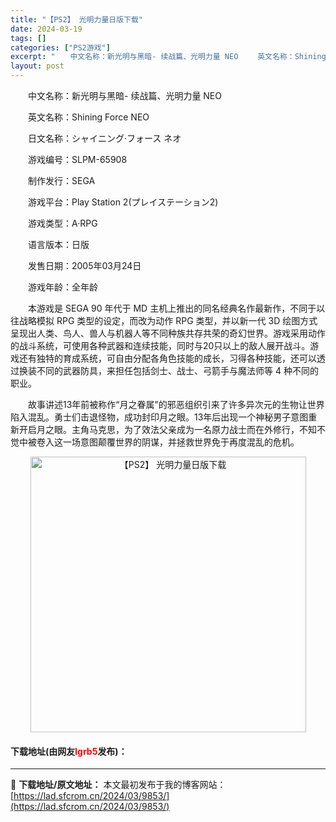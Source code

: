```yaml
---
title: "【PS2】 光明力量日版下载"
date: 2024-03-19
tags: []
categories: ["PS2游戏"]
excerpt: "　　中文名称：新光明与黑暗- 续战篇、光明力量 NEO 　　英文名称：Shining Force NEO 　　日文名称：シャイニング&middot;フォース ネオ 　　游戏编号：SLPM-65908 　　制作发行：SEGA 　　游戏平台：Play Station 2(プレイステーション2) 　　游戏&hellip;"
layout: post
---
```


 <p>　　中文名称：新光明与黑暗- 续战篇、光明力量 NEO</p> <p>　　英文名称：Shining Force NEO</p> <p>　　日文名称：シャイニング&middot;フォース ネオ</p> <p>　　游戏编号：SLPM-65908</p> <p>　　制作发行：SEGA</p> <p>　　游戏平台：Play Station 2(プレイステーション2)</p> <p>　　游戏类型：A&middot;RPG</p> <p>　　语言版本：日版</p> <p>　　发售日期：2005年03月24日</p> <p>　　游戏年龄：全年龄</p> <p>　　本游戏是 SEGA 90 年代于 MD 主机上推出的同名经典名作最新作，不同于以往战略模拟 RPG 类型的设定，而改为动作 RPG 类型，并以新一代 3D 绘图方式呈现出人类、鸟人、兽人与机器人等不同种族共存共荣的奇幻世界。游戏采用动作的战斗系统，可使用各种武器和连续技能，同时与20只以上的敌人展开战斗。游戏还有独特的育成系统，可自由分配各角色技能的成长，习得各种技能，还可以透过换装不同的武器防具，来担任包括剑士、战士、弓箭手与魔法师等 4 种不同的职业。</p> <p>　　故事讲述13年前被称作&ldquo;月之眷属&rdquo;的邪恶组织引来了许多异次元的生物让世界陷入混乱。勇士们击退怪物，成功封印月之眼。13年后出现一个神秘男子意图重新开启月之眼。主角马克思，为了效法父亲成为一名原力战士而在外修行，不知不觉中被卷入这一场意图颠覆世界的阴谋，并拯救世界免于再度混乱的危机。</p> <p align="center"><img align="" border="0" src="https://lad.sfcrom.cn/wp-content/uploads/2024/03/20240319_65f998dd5ca1c.jpg" width="441" alt="【PS2】 光明力量日版下载" /></p> <p><h4>下载地址(由网友<font color="red">lgrb5</font>发布)：</h4></p> 

---
📖 **下载地址/原文地址：** 本文最初发布于我的博客网站：[https://lad.sfcrom.cn/2024/03/9853/](https://lad.sfcrom.cn/2024/03/9853/)
